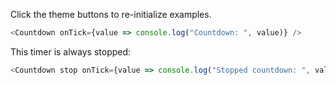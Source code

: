 Click the theme buttons to re-initialize examples.

```js
<Countdown onTick={value => console.log("Countdown: ", value)} />
```

This timer is always stopped:

```js
<Countdown stop onTick={value => console.log("Stopped countdown: ", value)} />
```
